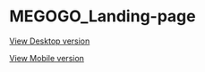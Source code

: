 # MEGOGO_Landing-page

[View Desktop version](http://grant-inna.github.io/MEGOGO_Landing-page/header.html)

[View Mobile version](http://grant-inna.github.io/MEGOGO_Landing-page/header.mobile.html)
